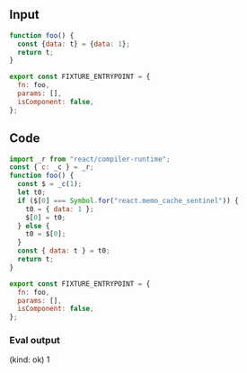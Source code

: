 
## Input

```javascript
function foo() {
  const {data: t} = {data: 1};
  return t;
}

export const FIXTURE_ENTRYPOINT = {
  fn: foo,
  params: [],
  isComponent: false,
};

```

## Code

```javascript
import _r from "react/compiler-runtime";
const { c: _c } = _r;
function foo() {
  const $ = _c(1);
  let t0;
  if ($[0] === Symbol.for("react.memo_cache_sentinel")) {
    t0 = { data: 1 };
    $[0] = t0;
  } else {
    t0 = $[0];
  }
  const { data: t } = t0;
  return t;
}

export const FIXTURE_ENTRYPOINT = {
  fn: foo,
  params: [],
  isComponent: false,
};

```
      
### Eval output
(kind: ok) 1